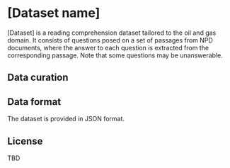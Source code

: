# [Dataset name]

[Dataset] is a reading comprehension dataset tailored to the oil and gas domain.
It consists of questions posed on a set of passages from NPD documents, where the answer to each question is extracted from the corresponding passage. Note that some questions may be unanswerable.

## Data curation

<!-- TODO: Add comments on how the dataset was created and some information on its content (e.g., size) -->

## Data format

The dataset is provided in JSON format.

## License

TBD
